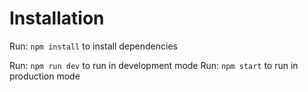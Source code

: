 # Installation

Run: `npm install` to install dependencies

Run: `npm run dev` to run in development mode
Run: `npm start` to run in production mode

